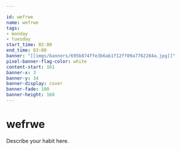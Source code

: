 ```yaml
---

id: wefrwe
name: wefrwe
tags:
- monday 
- tuesday
start_time: 02:00
end_time: 03:00
banner: "[[imgs/banners/695b874ffe3b6ab1f12ff09a7762284a.jpg]]"
pixel-banner-flag-color: white
content-start: 161
banner-x: 3
banner-y: 34
banner-display: cover
banner-fade: 100
banner-height: 160
---
```

# wefrwe

Describe your habit here.
